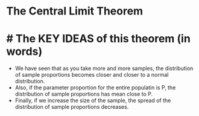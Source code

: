 # The Central Limit Theorem

# # The KEY IDEAS of this theorem (in words)
* We have seen that as you take more and more samples, the distribution of sample proportions becomes closer and closer to a normal distribution.
* Also, if the parameter proportion for the entire populatin is P, the distribution of sample proportions has mean close to P.
* Finally, if we increase the size of the sample, the spread of the distribution of sample proportions decreases.

